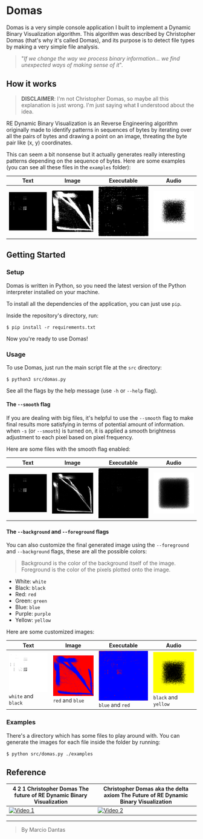 # Domas
Domas is a very simple console application I built to implement a Dynamic Binary Visualization algorithm. This algorithm was described by Christopher Domas (that's why it's called Domas), and its purpose is to detect file types by making a very simple file analysis.

> "_If we change the way we process binary information... we find unexpected ways of making sense of it_".

## How it works

> **DISCLAIMER**: I'm not Christopher Domas, so maybe all this explanation is just wrong. I'm just saying what **I** understood about the idea.

RE Dynamic Binary Visualization is an Reverse Engineering algorithm originally made to identify patterns in sequences of bytes by iterating over all the pairs of bytes and drawing a point on an image, threating the byte pair like (x, y) coordinates.

This can seem a bit nonsense but it actually generates really interesting patterns depending on the sequence of bytes. Here are some examples (you can see all these files in the `examples` folder):


| **Text** | **Image** | **Executable** | **Audio** |
| --- | --- | --- | --- |
| ![Text](./examples/output/lorem.out.png)  | ![Image](./examples/output/bliss.out.png) | ![Executable](./examples/output/program.out.png) | ![Audio](./examples/output/starwars.out.png) |


## Getting Started

### Setup
Domas is written in Python, so you need the latest version of the Python interpreter installed on your machine.

To install all the dependencies of the application, you can just use `pip`.

Inside the repository's directory, run:
```console
$ pip install -r requirements.txt
```
Now you're ready to use Domas!

### Usage

To use Domas, just run the main script file at the `src` directory:
```console
$ python3 src/domas.py
```

See all the flags by the help message (use `-h` or `--help` flag).

#### The `--smooth` flag

If you are dealing with big files, it's helpful to use the `--smooth` flag to make final results more satisfying in terms of potential amount of information.
when `-s` (or `--smooth`) is turned on, it is applied a smooth brightness adjustment to each pixel based on pixel frequency.

Here are some files with the smooth flag enabled:

| **Text** | **Image** | **Executable** | **Audio** |
| --- | --- | --- | --- |
| ![Text](./examples/output/smooth/lorem.out.png)  | ![Image](./examples/output/smooth/bliss.out.png) | ![Executable](./examples/output/smooth/program.out.png) | ![Audio](./examples/output/smooth/starwars.out.png) |

#### The `--background` and `--foreground` flags
You can also customize the final generated image using the `--foreground` and `--background` flags, these are all the possible colors:

> Background is the color of the background itself of the image.
> Foreground is the color of the pixels plotted onto the image. 

- White: `white`
- Black: `black`
- Red: `red`
- Green: `green`
- Blue: `blue`
- Purple: `purple`
- Yellow: `yellow`

Here are some customized images:

| **Text** | **Image** | **Executable** | **Audio** |
| --- | --- | --- | --- |
| ![Text](./examples/output/color/lorem.out.png) <br> `white` and  `black` | ![Image](./examples/output/color/bliss.out.png) <br> `red` and `blue` | ![Executable](./examples/output/color/program.out.png) <br> `blue` and `red` | ![Audio](./examples/output/color/starwars.out.png) <br> `black` and `yellow` |


### Examples
There's a directory which has some files to play around with. You can generate the images for each file inside the folder by running:

```console
$ python src/domas.py ./examples
```

## Reference

| **4 2 1 Christopher Domas The future of RE Dynamic Binary Visualization** | **Christopher Domas aka the delta axiom The Future of RE Dynamic Binary Visualization** |
| --- | --- |
| [![Video 1](https://img.youtube.com/vi/sUSFGXFo-Pw/0.jpg)](https://www.youtube.com/watch?v=sUSFGXFo-Pw) | [![Video 2](https://img.youtube.com/vi/4bM3Gut1hIk/0.jpg)](https://www.youtube.com/watch?v=4bM3Gut1hIk) | 

---

> By Marcio Dantas
